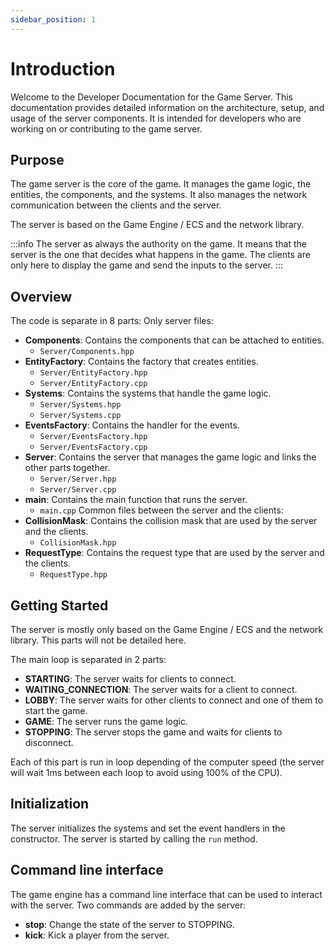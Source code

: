 ```yaml
---
sidebar_position: 1
---
```


# Introduction

Welcome to the Developer Documentation for the Game Server. This documentation provides detailed information on the architecture, setup, and usage of the server components. It is intended for developers who are working on or contributing to the game server.

## Purpose

The game server is the core of the game. It manages the game logic, the entities, the components, and the systems. It also manages the network communication between the clients and the server.

The server is based on the Game Engine / ECS and the network library.

:::info
The server as always the authority on the game. It means that the server is the one that decides what happens in the game. The clients are only here to display the game and send the inputs to the server.
:::

## Overview

The code is separate in 8 parts:
Only server files:
- **Components**: Contains the components that can be attached to entities.
    - `Server/Components.hpp`
- **EntityFactory**: Contains the factory that creates entities.
    - `Server/EntityFactory.hpp`
    - `Server/EntityFactory.cpp`
- **Systems**: Contains the systems that handle the game logic.
    - `Server/Systems.hpp`
    - `Server/Systems.cpp`
- **EventsFactory**: Contains the handler for the events.
    - `Server/EventsFactory.hpp`
    - `Server/EventsFactory.cpp`
- **Server**: Contains the server that manages the game logic and links the other parts together.
    - `Server/Server.hpp`
    - `Server/Server.cpp`
- **main**: Contains the main function that runs the server.
    - `main.cpp`
Common files between the server and the clients:
- **CollisionMask**: Contains the collision mask that are used by the server and the clients.
    - `CollisionMask.hpp`
- **RequestType**: Contains the request type that are used by the server and the clients.
    - `RequestType.hpp`

## Getting Started

The server is mostly only based on the Game Engine / ECS and the network library. This parts will not be detailed here.

The main loop is separated in 2 parts:
- **STARTING**: The server waits for clients to connect.
- **WAITING_CONNECTION**: The server waits for a client to connect.
- **LOBBY**: The server waits for other clients to connect and one of them to start the game.
- **GAME**: The server runs the game logic.
- **STOPPING**: The server stops the game and waits for clients to disconnect.

Each of this part is run in loop depending of the computer speed (the server will wait 1ms between each loop to avoid using 100% of the CPU).

## Initialization

The server initializes the systems and set the event handlers in the constructor. The server is started by calling the `run` method.

## Command line interface

The game engine has a command line interface that can be used to interact with the server.
Two commands are added by the server:

- **stop**: Change the state of the server to STOPPING.
- **kick**: Kick a player from the server.
